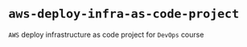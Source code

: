 # `aws-deploy-infra-as-code-project`

`AWS` deploy infrastructure as code project for `DevOps` course
